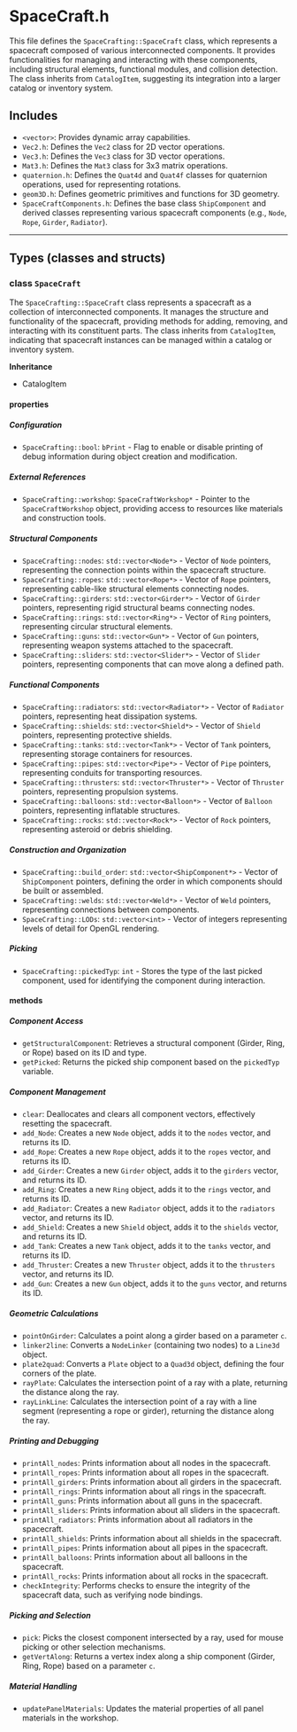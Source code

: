 # SpaceCraft.h

This file defines the `SpaceCrafting::SpaceCraft` class, which represents a spacecraft composed of various interconnected components. It provides functionalities for managing and interacting with these components, including structural elements, functional modules, and collision detection. The class inherits from `CatalogItem`, suggesting its integration into a larger catalog or inventory system.

## Includes

- `<vector>`: Provides dynamic array capabilities.
- `Vec2.h`: Defines the `Vec2` class for 2D vector operations.
- `Vec3.h`: Defines the `Vec3` class for 3D vector operations.
- `Mat3.h`: Defines the `Mat3` class for 3x3 matrix operations.
- `quaternion.h`: Defines the `Quat4d` and `Quat4f` classes for quaternion operations, used for representing rotations.
- `geom3D.h`: Defines geometric primitives and functions for 3D geometry.
- `SpaceCraftComponents.h`: Defines the base class `ShipComponent` and derived classes representing various spacecraft components (e.g., `Node`, `Rope`, `Girder`, `Radiator`).

---

## Types (classes and structs)

### class `SpaceCraft`

The `SpaceCrafting::SpaceCraft` class represents a spacecraft as a collection of interconnected components. It manages the structure and functionality of the spacecraft, providing methods for adding, removing, and interacting with its constituent parts. The class inherits from `CatalogItem`, indicating that spacecraft instances can be managed within a catalog or inventory system.

**Inheritance**

- CatalogItem

#### properties

##### Configuration
- `SpaceCrafting::bool`: `bPrint` - Flag to enable or disable printing of debug information during object creation and modification.

##### External References
- `SpaceCrafting::workshop`: `SpaceCraftWorkshop*` - Pointer to the `SpaceCraftWorkshop` object, providing access to resources like materials and construction tools.

##### Structural Components
- `SpaceCrafting::nodes`: `std::vector<Node*>` - Vector of `Node` pointers, representing the connection points within the spacecraft structure.
- `SpaceCrafting::ropes`: `std::vector<Rope*>` - Vector of `Rope` pointers, representing cable-like structural elements connecting nodes.
- `SpaceCrafting::girders`: `std::vector<Girder*>` - Vector of `Girder` pointers, representing rigid structural beams connecting nodes.
- `SpaceCrafting::rings`: `std::vector<Ring*>` - Vector of `Ring` pointers, representing circular structural elements.
- `SpaceCrafting::guns`: `std::vector<Gun*>` - Vector of `Gun` pointers, representing weapon systems attached to the spacecraft.
- `SpaceCrafting::sliders`: `std::vector<Slider*>` - Vector of `Slider` pointers, representing components that can move along a defined path.

##### Functional Components
- `SpaceCrafting::radiators`: `std::vector<Radiator*>` - Vector of `Radiator` pointers, representing heat dissipation systems.
- `SpaceCrafting::shields`: `std::vector<Shield*>` - Vector of `Shield` pointers, representing protective shields.
- `SpaceCrafting::tanks`: `std::vector<Tank*>` - Vector of `Tank` pointers, representing storage containers for resources.
- `SpaceCrafting::pipes`: `std::vector<Pipe*>` - Vector of `Pipe` pointers, representing conduits for transporting resources.
- `SpaceCrafting::thrusters`: `std::vector<Thruster*>` - Vector of `Thruster` pointers, representing propulsion systems.
- `SpaceCrafting::balloons`: `std::vector<Balloon*>` - Vector of `Balloon` pointers, representing inflatable structures.
- `SpaceCrafting::rocks`: `std::vector<Rock*>` - Vector of `Rock` pointers, representing asteroid or debris shielding.

##### Construction and Organization
- `SpaceCrafting::build_order`: `std::vector<ShipComponent*>` - Vector of `ShipComponent` pointers, defining the order in which components should be built or assembled.
- `SpaceCrafting::welds`: `std::vector<Weld*>` - Vector of `Weld` pointers, representing connections between components.
- `SpaceCrafting::LODs`: `std::vector<int>` - Vector of integers representing levels of detail for OpenGL rendering.

##### Picking
- `SpaceCrafting::pickedTyp`: `int` - Stores the type of the last picked component, used for identifying the component during interaction.

#### methods

##### Component Access
- `getStructuralComponent`: Retrieves a structural component (Girder, Ring, or Rope) based on its ID and type.
- `getPicked`: Returns the picked ship component based on the `pickedTyp` variable.

##### Component Management
- `clear`: Deallocates and clears all component vectors, effectively resetting the spacecraft.
- `add_Node`: Creates a new `Node` object, adds it to the `nodes` vector, and returns its ID.
- `add_Rope`: Creates a new `Rope` object, adds it to the `ropes` vector, and returns its ID.
- `add_Girder`: Creates a new `Girder` object, adds it to the `girders` vector, and returns its ID.
- `add_Ring`: Creates a new `Ring` object, adds it to the `rings` vector, and returns its ID.
- `add_Radiator`: Creates a new `Radiator` object, adds it to the `radiators` vector, and returns its ID.
- `add_Shield`: Creates a new `Shield` object, adds it to the `shields` vector, and returns its ID.
- `add_Tank`: Creates a new `Tank` object, adds it to the `tanks` vector, and returns its ID.
- `add_Thruster`: Creates a new `Thruster` object, adds it to the `thrusters` vector, and returns its ID.
- `add_Gun`: Creates a new `Gun` object, adds it to the `guns` vector, and returns its ID.

##### Geometric Calculations
- `pointOnGirder`: Calculates a point along a girder based on a parameter `c`.
- `linker2line`: Converts a `NodeLinker` (containing two nodes) to a `Line3d` object.
- `plate2quad`: Converts a `Plate` object to a `Quad3d` object, defining the four corners of the plate.
- `rayPlate`: Calculates the intersection point of a ray with a plate, returning the distance along the ray.
- `rayLinkLine`: Calculates the intersection point of a ray with a line segment (representing a rope or girder), returning the distance along the ray.

##### Printing and Debugging
- `printAll_nodes`: Prints information about all nodes in the spacecraft.
- `printAll_ropes`: Prints information about all ropes in the spacecraft.
- `printAll_girders`: Prints information about all girders in the spacecraft.
- `printAll_rings`: Prints information about all rings in the spacecraft.
- `printAll_guns`: Prints information about all guns in the spacecraft.
- `printAll_sliders`: Prints information about all sliders in the spacecraft.
- `printAll_radiators`: Prints information about all radiators in the spacecraft.
- `printAll_shields`: Prints information about all shields in the spacecraft.
- `printAll_pipes`: Prints information about all pipes in the spacecraft.
- `printAll_balloons`: Prints information about all balloons in the spacecraft.
- `printAll_rocks`: Prints information about all rocks in the spacecraft.
- `checkIntegrity`: Performs checks to ensure the integrity of the spacecraft data, such as verifying node bindings.

##### Picking and Selection
- `pick`: Picks the closest component intersected by a ray, used for mouse picking or other selection mechanisms.
- `getVertAlong`: Returns a vertex index along a ship component (Girder, Ring, Rope) based on a parameter `c`.

##### Material Handling
- `updatePanelMaterials`: Updates the material properties of all panel materials in the workshop.